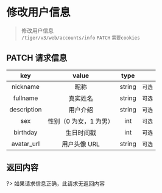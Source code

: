 # 修改用户信息

> 修改用户信息  
> `/tiger/v3/web/accounts/info` `PATCH` `需要cookies`

## PATCH 请求信息

|     key     |         value          |  type  |        |
| :---------: | :--------------------: | :----: | :----: |
|  nickname   |          昵称          | string | `可选` |
|  fullname   |        真实姓名        | string | `可选` |
| description |        用户介绍        | string | `可选` |
|     sex     | 性别（0 为女，1 为男） |  int   | `可选` |
|  birthday   |       生日时间戳       |  int   | `可选` |
| avatar_url  |      用户头像 URL      | string | `可选` |

## 返回内容

?> 如果请求信息正确，此请求无返回内容
